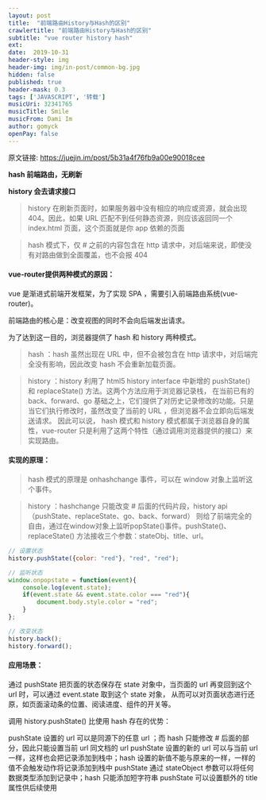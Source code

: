 ```yaml
---
layout: post
title:  "前端路由History与Hash的区别"
crawlertitle: "前端路由History与Hash的区别"
subtitle: "vue router history hash"
ext:
date:  2019-10-31
header-style: img
header-img: img/in-post/common-bg.jpg
hidden: false
published: true
header-mask: 0.3
tags: ['JAVASCRIPT', '转载']
musicUri: 32341765
musicTitle: Smile
musicFrom: Dami Im
author: gomyck
openPay: false
---
```


原文链接: <a href="https://juejin.im/post/5b31a4f76fb9a00e90018cee" target="_blank" style="color: blue">https://juejin.im/post/5b31a4f76fb9a00e90018cee<a>

**hash    前端路由，无刷新**

**history 会去请求接口**

> history 在刷新页面时，如果服务器中没有相应的响应或资源，就会出现404。因此，如果 URL 匹配不到任何静态资源，则应该返回同一个 index.html 页面，这个页面就是你 app 依赖的页面

> hash    模式下，仅 # 之前的内容包含在 http 请求中，对后端来说，即使没有对路由做到全面覆盖，也不会报 404

#### vue-router提供两种模式的原因：

vue 是渐进式前端开发框架，为了实现 SPA ，需要引入前端路由系统(vue-router)。

前端路由的核心是：改变视图的同时不会向后端发出请求。

为了达到这一目的，浏览器提供了 hash 和 history 两种模式。

> hash ：hash 虽然出现在 URL 中，但不会被包含在 http 请求中，对后端完全没有影响，因此改变 hash 不会重新加载页面。

> history ：history 利用了 html5 history interface 中新增的 pushState() 和 replaceState() 方法。这两个方法应用于浏览器记录栈，
在当前已有的 back、forward、go 基础之上，它们提供了对历史记录修改的功能。只是当它们执行修改时，虽然改变了当前的 URL ，但浏览器不会立即向后端发送请求。
因此可以说， hash 模式和 history 模式都属于浏览器自身的属性，vue-router 只是利用了这两个特性（通过调用浏览器提供的接口）来实现路由。

#### 实现的原理：

> hash 模式的原理是 onhashchange 事件，可以在 window 对象上监听这个事件。

> history ：hashchange 只能改变 # 后面的代码片段，history api （pushState、replaceState、go、back、forward）
则给了前端完全的自由，通过在window对象上监听popState()事件。pushState()、replaceState() 方法接收三个参数：stateObj、title、url。

```javascript
// 设置状态
history.pushState({color: "red"}, "red", "red");

// 监听状态
window.onpopstate = function(event){
    console.log(event.state);
    if(event.state && event.state.color === "red"){
        document.body.style.color = "red";
    }
};

// 改变状态
history.back();
history.forward();
```

#### 应用场景：

通过 pushState 把页面的状态保存在 state 对象中，当页面的 url 再变回到这个 url 时，可以通过 event.state 取到这个 state 对象，
从而可以对页面状态进行还原，如页面滚动条的位置、阅读进度、组件的开关等。

调用 history.pushState() 比使用 hash 存在的优势：

pushState 设置的 url 可以是同源下的任意 url ；而 hash 只能修改 # 后面的部分，因此只能设置当前 url 同文档的 url
pushState 设置的新的 url 可以与当前 url 一样，这样也会把记录添加到栈中；hash 设置的新值不能与原来的一样，一样的值不会触发动作将记录添加到栈中
pushState 通过 stateObject 参数可以将任何数据类型添加到记录中；hash 只能添加短字符串
pushState 可以设置额外的 title 属性供后续使用
